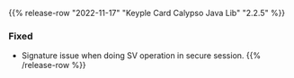 {{% release-row "2022-11-17" "Keyple Card Calypso Java Lib" "2.2.5" %}} 
### Fixed
- Signature issue when doing SV operation in secure session.
{{% /release-row %}}
